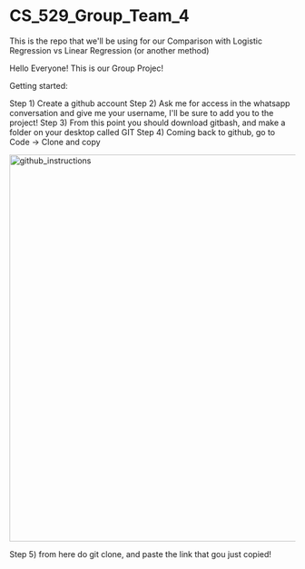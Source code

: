 # CS_529_Group_Team_4
This is the repo that we'll be using for our Comparison with Logistic Regression vs Linear Regression (or another method)


Hello Everyone!  This is our Group Projec!

Getting started:  

Step 1)  Create a github account
Step 2)  Ask me for access in the whatsapp conversation and give me your username, I'll be sure to add you to the project!
Step 3)  From this point you should download gitbash, and make a folder on your desktop called GIT
Step 4)  Coming back to github, go to Code -> Clone  and copy


<img width="682" alt="github_instructions" src="https://github.com/user-attachments/assets/225feafe-9f64-4a2e-b848-5e61c4508932" />


Step 5) from here do git clone, and paste the link that gou just copied!
